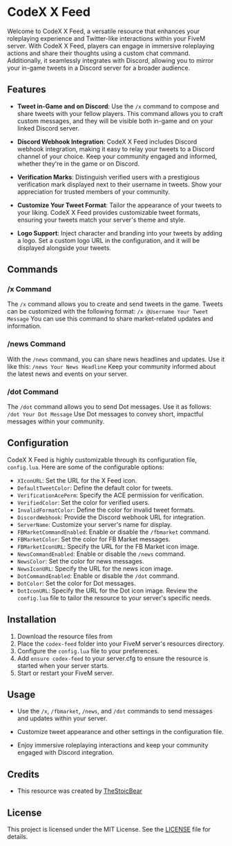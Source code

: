 # CodeX X Feed

Welcome to CodeX X Feed, a versatile resource that enhances your roleplaying experience and Twitter-like interactions within your FiveM server. With CodeX X Feed, players can engage in immersive roleplaying actions and share their thoughts using a custom chat command. Additionally, it seamlessly integrates with Discord, allowing you to mirror your in-game tweets in a Discord server for a broader audience.

## Features

- **Tweet in-Game and on Discord**: Use the `/x` command to compose and share tweets with your fellow players. This command allows you to craft custom messages, and they will be visible both in-game and on your linked Discord server.

- **Discord Webhook Integration**: CodeX X Feed includes Discord webhook integration, making it easy to relay your tweets to a Discord channel of your choice. Keep your community engaged and informed, whether they're in the game or on Discord.

- **Verification Marks**: Distinguish verified users with a prestigious verification mark displayed next to their username in tweets. Show your appreciation for trusted members of your community.

- **Customize Your Tweet Format**: Tailor the appearance of your tweets to your liking. CodeX X Feed provides customizable tweet formats, ensuring your tweets match your server's theme and style.

- **Logo Support**: Inject character and branding into your tweets by adding a logo. Set a custom logo URL in the configuration, and it will be displayed alongside your tweets.

## Commands

### /x Command

The `/x` command allows you to create and send tweets in the game. Tweets can be customized with the following format:
`/x @Username Your Tweet Message`
You can use this command to share market-related updates and information.

### /news Command

With the `/news` command, you can share news headlines and updates. Use it like this:
`/news Your News Headline`
Keep your community informed about the latest news and events on your server.

### /dot Command

The `/dot` command allows you to send Dot messages. Use it as follows:
`/dot Your Dot Message`
Use Dot messages to convey short, impactful messages within your community.

## Configuration

CodeX X Feed is highly customizable through its configuration file, `config.lua`. Here are some of the configurable options:
- `XIconURL`: Set the URL for the X Feed icon.
- `DefaultTweetColor`: Define the default color for tweets.
- `VerificationAcePerm`: Specify the ACE permission for verification.
- `VerifiedColor`: Set the color for verified users.
- `InvalidFormatColor`: Define the color for invalid tweet formats.
- `DiscordWebhook`: Provide the Discord webhook URL for integration.
- `ServerName`: Customize your server's name for display.
- `FBMarketCommandEnabled`: Enable or disable the `/fbmarket` command.
- `FBMarketColor`: Set the color for FB Market messages.
- `FBMarketIconURL`: Specify the URL for the FB Market icon image.
- `NewsCommandEnabled`: Enable or disable the `/news` command.
- `NewsColor`: Set the color for news messages.
- `NewsIconURL`: Specify the URL for the news icon image.
- `DotCommandEnabled`: Enable or disable the `/dot` command.
- `DotColor`: Set the color for Dot messages.
- `DotIconURL`: Specify the URL for the Dot icon image.
Review the `config.lua` file to tailor the resource to your server's specific needs.

## Installation

1. Download the resource files from 
2. Place the `codex-feed` folder into your FiveM server's resources directory.
3. Configure the `config.lua` file to your preferences.
4. Add `ensure codex-feed` to your server.cfg to ensure the resource is started when your server starts.
5. Start or restart your FiveM server.

## Usage

- Use the `/x`, `/fbmarket`, `/news`, and `/dot` commands to send messages and updates within your server.

- Customize tweet appearance and other settings in the configuration file.

- Enjoy immersive roleplaying interactions and keep your community engaged with Discord integration.

## Credits

- This resource was created by [TheStoicBear](https://github.com/thestoicbear)

## License

This project is licensed under the MIT License. See the [LICENSE](LICENSE) file for details.


